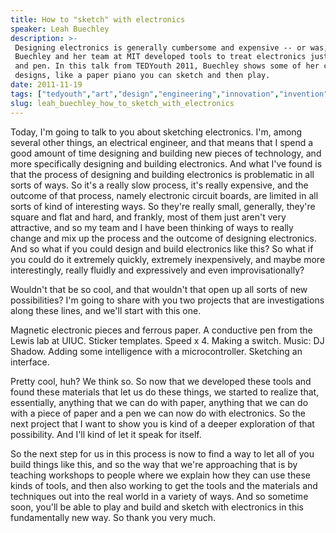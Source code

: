 ```yaml
---
title: How to "sketch" with electronics
speaker: Leah Buechley
description: >-
 Designing electronics is generally cumbersome and expensive -- or was, until Leah
 Buechley and her team at MIT developed tools to treat electronics just like paper
 and pen. In this talk from TEDYouth 2011, Buechley shows some of her charming
 designs, like a paper piano you can sketch and then play.
date: 2011-11-19
tags: ["tedyouth","art","design","engineering","innovation","invention","play","toy","youth"]
slug: leah_buechley_how_to_sketch_with_electronics
---
```


Today, I'm going to talk to you about sketching electronics. I'm, among several other
things, an electrical engineer, and that means that I spend a good amount of time
designing and building new pieces of technology, and more specifically designing and
building electronics. And what I've found is that the process of designing and building
electronics is problematic in all sorts of ways. So it's a really slow process, it's
really expensive, and the outcome of that process, namely electronic circuit boards, are
limited in all sorts of kind of interesting ways. So they're really small, generally,
they're square and flat and hard, and frankly, most of them just aren't very attractive,
and so my team and I have been thinking of ways to really change and mix up the process
and the outcome of designing electronics. And so what if you could design and build
electronics like this? So what if you could do it extremely quickly, extremely
inexpensively, and maybe more interestingly, really fluidly and expressively and even
improvisationally?

Wouldn't that be so cool, and that wouldn't that open up all sorts of new
possibilities? I'm going to share with you two projects that are investigations along these
lines, and we'll start with this one. 

Magnetic electronic pieces and ferrous paper. A conductive pen from the Lewis lab at UIUC.
Sticker templates. Speed x 4. Making a switch. Music: DJ Shadow. Adding some intelligence
with a microcontroller. Sketching an interface.

Pretty cool, huh? We think so. So now that we developed these tools and found these
materials that let us do these things, we started to realize that, essentially, anything
that we can do with paper, anything that we can do with a piece of paper and a pen we can
now do with electronics. So the next project that I want to show you is kind of a deeper
exploration of that possibility. And I'll kind of let it speak for itself.

So the next step for us in this process is now to find a way to let all of you build
things like this, and so the way that we're approaching that is by teaching workshops to
people where we explain how they can use these kinds of tools, and then also working to
get the tools and the materials and techniques out into the real world in a variety of
ways. And so sometime soon, you'll be able to play and build and sketch with electronics
in this fundamentally new way. So thank you very much. 

<!--
ad_duration=3.33
comment_count=82
event="TEDYouth 2011"
external_start_time=0
has_talk_citation=0
intro_duration=11.82
is_subtitle_required="False"
is_talk_featured="True"
language="en"
language_swap="False"
native_language="en"
number_of_related_talks=6
number_of_speakers=1
number_of_subtitled_videos=35
number_of_tags=9
number_of_talk_download_languages=36
number_of_talk_more_resources=1
number_of_talk_recommendations=0
number_of_talks_take_actions=1
post_ad_duration=0.83
published_timestamp="2012-11-15 16:00:35"
recording_date="2011-11-19"
speaker_description="Designer"
speaker_is_published=1
speaker_name="Leah Buechley"
talk_name="How to \"sketch\" with electronics"
talks_tags=["tedyouth","art","design","engineering","innovation","invention","play","toy","youth"]
url_audio="https://download.ted.com/talks/LeahBuechley_2011Y.mp3?apikey=acme-roadrunner"
url_photo_speaker="https://pe.tedcdn.com/images/ted/b3a322ac2c4b2a7540e46c30b773afbd0a0b5121_254x191.jpg"
url_photo_talk="https://s3.amazonaws.com/talkstar-photos/uploads/9da6651b-3352-4109-a827-f8d9bc2894dd/LeahBeuchley_2011Y-embed.jpg"
url_webpage="https://www.ted.com/talks/leah_buechley_how_to_sketch_with_electronics"
video_type_name="TED Stage Talk"
-->